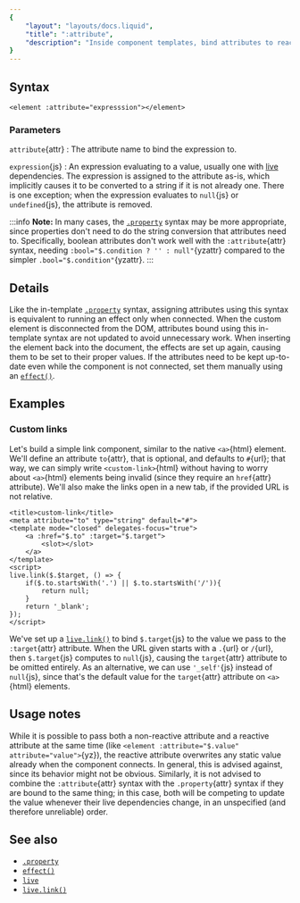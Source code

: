 ```yaml
---
{
	"layout": "layouts/docs.liquid",
	"title": ":attribute",
	"description": "Inside component templates, bind attributes to reactive expressions by prefixing the attribute name with a colon."
}
---
```


## Syntax

```yz
<element :attribute="expresssion"></element>
```

### Parameters

`attribute`{attr}
: The attribute name to bind the expression to.

`expression`{js}
: An expression evaluating to a value, usually one with [live](/docs/live/) dependencies. The expression is assigned to the attribute as-is, which implicitly causes it to be converted to a string if it is not already one. There is one exception; when the expression evaluates to `null`{js} or `undefined`{js}, the attribute is removed.

:::info
**Note:** In many cases, the [`.property`](/docs/components/template/properties/) syntax may be more appropriate, since properties don't need to do the string conversion that attributes need to. Specifically, boolean attributes don't work well with the `:attribute`{attr} syntax, needing `:bool="$.condition ? '' : null"`{yzattr} compared to the simpler `.bool="$.condition"`{yzattr}.
:::

## Details

Like the in-template [`.property`](/docs/components/template/properties/) syntax, assigning attributes using this syntax is equivalent to running an effect only when connected. When the custom element is disconnected from the DOM, attributes bound using this in-template syntax are not updated to avoid unnecessary work. When inserting the element back into the document, the effects are set up again, causing them to be set to their proper values. If the attributes need to be kept up-to-date even while the component is not connected, set them manually using an [`effect()`](/docs/effect/).

## Examples

### Custom links

Let's build a simple link component, similar to the native `<a>`{html} element. We'll define an attribute `to`{attr}, that is optional, and defaults to `#`{url}; that way, we can simply write `<custom-link>`{html} without having to worry about `<a>`{html} elements being invalid (since they require an `href`{attr} attribute). We'll also make the links open in a new tab, if the provided URL is not relative.

```yz
<title>custom-link</title>
<meta attribute="to" type="string" default="#">
<template mode="closed" delegates-focus="true">
	<a :href="$.to" :target="$.target">
		<slot></slot>
	</a>
</template>
<script>
live.link($.$target, () => {
	if($.to.startsWith('.') || $.to.startsWith('/')){
		return null;
	}
	return '_blank';
});
</script>
```

We've set up a [`live.link()`](/docs/live/link/) to bind `$.target`{js} to the value we pass to the `:target`{attr} attribute. When the URL given starts with a `.`{url} or `/`{url}, then `$.target`{js} computes to `null`{js}, causing the `target`{attr} attribute to be omitted entirely. As an alternative, we can use `'_self'`{js} instead of `null`{js}, since that's the default value for the `target`{attr} attribute on `<a>`{html} elements.

## Usage notes

While it is possible to pass both a non-reactive attribute and a reactive attribute at the same time (like `<element :attribute="$.value" attribute="value">`{yz}), the reactive attribute overwrites any static value already when the component connects. In general, this is advised against, since its behavior might not be obvious. Similarly, it is not advised to combine the `:attribute`{attr} syntax with the `.property`{attr} syntax if they are bound to the same thing; in this case, both will be competing to update the value whenever their live dependencies change, in an unspecified (and therefore unreliable) order.

## See also

- [`.property`](/docs/components/template/property/)
- [`effect()`](/docs/effect/)
- [`live`](/docs/live/)
- [`live.link()`](/docs/live/link/)
